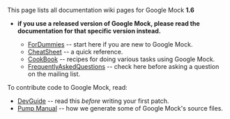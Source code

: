 This page lists all documentation wiki pages for Google Mock **1.6**
- **if you use a released version of Google Mock, please read the documentation for that specific version instead.**

  * [ForDummies](V1_6_ForDummies.md) -- start here if you are new to Google Mock.
  * [CheatSheet](V1_6_CheatSheet.md) -- a quick reference.
  * [CookBook](V1_6_CookBook.md) -- recipes for doing various tasks using Google Mock.
  * [FrequentlyAskedQuestions](V1_6_FrequentlyAskedQuestions.md) -- check here before asking a question on the mailing list.

To contribute code to Google Mock, read:

  * [DevGuide](DevGuide.md) -- read this _before_ writing your first patch.
  * [Pump Manual](http://code.google.com/p/googletest/wiki/V1_6_PumpManual) -- how we generate some of Google Mock's source files.
